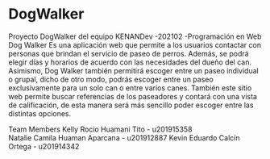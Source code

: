 # DogWalker
Proyecto DogWalker del equipo KENANDev -202102 -Programación en Web
Dog Walker
Es una aplicación web que permite a los usuarios contactar con personas que brindan el servicio de paseo de perros. Además, se podrá elegir días y horarios de acuerdo con las necesidades del dueño del can. Asimismo, Dog Walker también permitirá escoger entre un paseo individual o grupal, dicho de otro modo, podrás escoger entre un paseo exclusivamente para un solo can o entre varios canes. También este sitio web permite buscar referencias de los paseadores y contará con una vista de calificación, de esta manera será más sencillo poder escoger entre las distintas opciones.

Team Members
Kelly Rocio Huamani Tito - u201915358	
Natalie Camila Huaman Aparcana - u201912887
Kevin Eduardo Calcín Ortega - u201914342	
